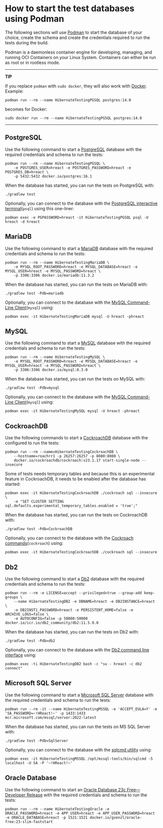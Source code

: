 # How to start the test databases using Podman

The following sections will use [Podman][podman] to start the database of your choice,
create the schema and create the credentials required to run the tests during the build.

Podman is a daemonless container engine for developing, managing, and running OCI
Containers on your Linux System.
Containers can either be run as root or in rootless mode.

---
**TIP**

If you replace `podman` with `sudo docker`, they will also work with [Docker][docker].
Example:

```
podman run --rm --name HibernateTestingPGSQL postgres:14.0
```

becomes for Docker:

```
sudo docker run --rm --name HibernateTestingPGSQL postgres:14.0
```
---

[podman]:https://podman.io/
[docker]:https://www.docker.com/

## PostgreSQL

Use the following command to start a [PostgreSQL][postgresql] database with the
required credentials and schema to run the tests:

[postgresql]:https://www.postgresql.org


```
podman run --rm --name HibernateTestingPGSQL \
    -e POSTGRES_USER=hreact -e POSTGRES_PASSWORD=hreact -e POSTGRES_DB=hreact \
    -p 5432:5432 docker.io/postgres:16.1
```

When the database has started, you can run the tests on PostgreSQL with:

```
./gradlew test
```

Optionally, you can connect to the database with the [PostgreSQL interactive terminal][psql](`psql`)
using this one-liner:

```
podman exec -e PGPASSWORD=hreact -it HibernateTestingPGSQL psql -U hreact -d hreact
```

[psql]:https://www.postgresql.org/docs/14/app-psql.html

## MariaDB

Use the following command to start a [MariaDB][mariadb] database with the required credentials
and schema to run the tests:

[mariadb]:https://mariadb.org/

```
podman run --rm --name HibernateTestingMariaDB \
    -e MYSQL_ROOT_PASSWORD=hreact -e MYSQL_DATABASE=hreact -e MYSQL_USER=hreact -e MYSQL_PASSWORD=hreact \
    -p 3306:3306 docker.io/mariadb:11.3.2
```

When the database has started, you can run the tests on MariaDB with:

```
./gradlew test -Pdb=mariadb
```

Optionally, you can connect to the database with the [MySQL Command-Line Client][mysql-cli](`mysql`) using:

[mysql-cli]:https://www.mysql.com/

```
podman exec -it HibernateTestingMariaDB mysql -U hreact -phreact
```

## MySQL

Use the following command to start a [MySQL][mysql] database with the required credentials
and schema to run the tests:

[mysql]:https://www.mysql.com/

```
podman run --rm --name HibernateTestingMySQL \
    -e MYSQL_ROOT_PASSWORD=hreact -e MYSQL_DATABASE=hreact -e MYSQL_USER=hreact -e MYSQL_PASSWORD=hreact \
    -p 3306:3306 docker.io/mysql:8.3.0
```

When the database has started, you can run the tests on MySQL with:

```
./gradlew test -Pdb=mysql
```

Optionally, you can connect to the database with the [MySQL Command-Line Client][mysql-cli](`mysql`) using:

[mysql-cli]:https://www.mysql.com/

```
podman exec -it HibernateTestingMySQL mysql -U hreact -phreact
```

## CockroachDB

Use the following commands to start a [CockroachDB][cockroachdb] database with the
configured to run the tests:

[cockroachdb]:https://www.cockroachlabs.com/get-cockroachdb/

```
podman run --rm --name=HibernateTestingCockroachDB \
    --hostname=roachrr1 -p 26257:26257 -p 8080:8080 \
    docker.io/cockroachdb/cockroach:v23.1.17 start-single-node --insecure
```

Some of tests needs temporary tables and because this is an experimental feature in
CockroachDB, it needs to be enabled after the database has started:

```
podman exec -it HibernateTestingCockroachDB ./cockroach sql --insecure \
    -e "SET CLUSTER SETTING sql.defaults.experimental_temporary_tables.enabled = 'true';"
```

When the database has started, you can run the tests on CockroachDB with:

```
./gradlew test -Pdb=CockroachDB
```

Optionally, you can connect to the database with the [Cockroach commands][cockroach-cli](`cockroach`)
using:

```
podman exec -it HibernateTestingCockroachDB ./cockroach sql --insecure 
```

[cockroach-cli]:https://www.cockroachlabs.com/docs/stable/cockroach-commands.html

## Db2

Use the following command to start a [Db2][db2] database with the required credentials
and schema to run the tests:

[db2]:https://www.ibm.com/analytics/db2

```
podman run --rm -e LICENSE=accept --privileged=true --group-add keep-groups \
    --name HibernateTestingDB2 -e DBNAME=hreact -e DB2INSTANCE=hreact \
    -e DB2INST1_PASSWORD=hreact -e PERSISTENT_HOME=false -e ARCHIVE_LOGS=false \
    -e AUTOCONFIG=false -p 50000:50000 docker.io/icr.io/db2_community/db2:11.5.9.0
```

When the database has started, you can run the tests on Db2 with:

```
./gradlew test -Pdb=db2
```

Optionally, you can connect to the database with the [Db2 command line interface][db2-cli] using:

```
podman exec -ti HibernateTestingDB2 bash -c "su - hreact -c db2 connect"
```
[db2-cli]:https://www.ibm.com/support/knowledgecenter/en/SSEPEK_11.0.0/comref/src/tpc/db2z_commandlineprocessor.html

## Microsoft SQL Server

Use the following command to start a [Microsoft SQL Server][mssql] database with the required credentials
and schema to run the tests:

[mssql]:https://www.microsoft.com/en-gb/sql-server/

```
podman run --rm -it --name HibernateTestingMSSQL -e 'ACCEPT_EULA=Y' -e 'SA_PASSWORD=~!HReact!~' -p 1433:1433 mcr.microsoft.com/mssql/server:2022-latest
```

When the database has started, you can run the tests on MS SQL Server with:

```
./gradlew test -Pdb=SqlServer
```

Optionally, you can connect to the database with the [sqlcmd utility][sqlcmd-cli] using:

```
podman exec -it HibernateTestingMSSQL /opt/mssql-tools/bin/sqlcmd -S localhost -U SA -P '~!HReact!~'
```

[sqlcmd-cli]:https://docs.microsoft.com/en-us/sql/tools/sqlcmd-utility?view=sql-server-ver15

## Oracle Database

Use the following command to start an [Oracle Database 23c Free—Developer Release][oracle] with the required
credentials and schema to run the tests:

[oracle]:https://www.oracle.com/database/free/

```
podman run --rm --name HibernateTestingOracle -e ORACLE_PASSWORD=hreact -e APP_USER=hreact -e APP_USER_PASSWORD=hreact -e ORACLE_DATABASE=hreact -p 1521:1521 docker.io/gvenzl/oracle-free:23-slim-faststart
```
